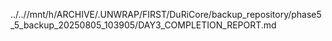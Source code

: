 ../..//mnt/h/ARCHIVE/.UNWRAP/FIRST/DuRiCore/backup_repository/phase5_5_backup_20250805_103905/DAY3_COMPLETION_REPORT.md